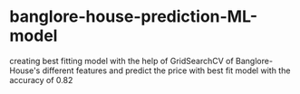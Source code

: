 # banglore-house-prediction-ML-model

creating best fitting model with the help of GridSearchCV of Banglore-House's different features and predict the price with best fit model with the accuracy of 0.82
